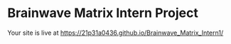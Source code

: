 ﻿# Brainwave Matrix Intern Project

Your site is live at https://21p31a0436.github.io/Brainwave_Matrix_Intern1/
